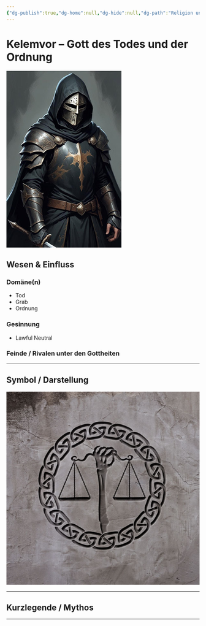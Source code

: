 ```yaml
---
{"dg-publish":true,"dg-home":null,"dg-hide":null,"dg-path":"Religion und Götter/Götter/Kelemvor.md","name":"Kelemvor","alignment":"LN","domäne":["death","grave","order"],"symbol":"Upright skeletal arm holding balanced scales","tags":["magic","religion","god"],"permalink":"/religion-und-goetter/goetter/kelemvor/","dgPassFrontmatter":true}
---
```



# **Kelemvor** – Gott des Todes und der Ordnung

![kelemvor.jpg](/img/user/_Bilder/Gods/Kelemvor/kelemvor.jpg)

## **Wesen & Einfluss**

### Domäne(n)

- Tod
- Grab
- Ordnung 

### Gesinnung

- Lawful Neutral

### Feinde / Rivalen unter den Gottheiten


---

## Symbol / Darstellung

![kelemvor-02.jpg](/img/user/_Bilder/Gods/Kelemvor/kelemvor-02.jpg)

---

## **Kurzlegende / Mythos**




---
